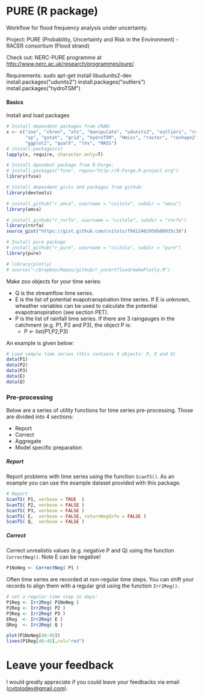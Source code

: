 PURE (R package)
================

Workflow for flood frequency analysis under uncertainty.

Project: PURE (Probability, Uncertainty and Risk in the Environment) - RACER consortium (Flood strand)

Check out: NERC-PURE programme at http://www.nerc.ac.uk/research/programmes/pure/.

Requirements:
sudo apt-get install libudunits2-dev
install.packages("udunits2")
install.packages("outliers")
install.packages("hydroTSM")


#### Basics
Install and load packages
```R
# Install dependent packages from CRAN:
x <- c("zoo", "chron", "xts", "manipulate", "udunits2", "outliers", "rgdal", 
       "sp", "gstat", "grid", "hydroTSM", "Hmisc", "raster", "reshape2", 
       "ggplot2", "qualV", "lhs", "MASS")
# install.packages(x)
lapply(x, require, character.only=T)

# Install dpendent package from R-Forge:
# install.packages("fuse", repos="http://R-Forge.R-project.org")
library(fuse)

# Install dependent gists and packages from github:
library(devtools)

# install_github("r_amca", username = "cvitolo", subdir = "amca")
library(amca)

# install_github("r_rnrfa", username = "cvitolo", subdir = "rnrfa")
library(rnrfa)
source_gist("https://gist.github.com/cvitolo/f9d12402956b88935c38")

# Install pure package
# install_github("r_pure", username = "cvitolo", subdir = "pure")
library(pure)

# library(plotly)
# source("~/Dropbox/Repos/github/r_uncertflood/makePlotly.R")
```

Make zoo objects for your time series: 

* Q is the streamflow time series. 
* E is the list of potential evapotranspiration time series. If E is unknown, wheather variables can be used to calculate the potential evapotranspiration (see section PET).
* P is the list of rainfall time series. If there are 3 raingauges in the catchment (e.g. P1, P2 and P3), the object P is: 
    + P <- list(P1,P2,P3)

An example is given below:
```R
# Load sample time series (this contains 3 objects: P, E and Q)
data(P1)
data(P2)
data(P3)
data(E)
data(Q)
```

### Pre-processing
Below are a series of utility functions for time series pre-processing. Those are divided into 4 sections: 

* Report
* Correct
* Aggregate
* Model specific preparation

##### Report
Report problems with time series using the function `ScanTS()`.
As an example you can use the example dataset provided with this package.

```R
# Report
ScanTS( P1, verbose = TRUE  )
ScanTS( P2, verbose = FALSE )
ScanTS( P3, verbose = FALSE )
ScanTS( E,  verbose = FALSE, returnNegInfo = FALSE )
ScanTS( Q,  verbose = FALSE )
```

##### Correct
Correct unrealistis values (e.g. negative P and Q) using the function `CorrectNeg()`. 
Note E can be negative!
```R
P1NoNeg <- CorrectNeg( P1 )
```

Often time series are recorded at non-regular time steps. You can shift your records to align them with a regular grid using the function `Irr2Reg()`.
```R
# set a regular time step in days:
P1Reg <- Irr2Reg( P1NoNeg )
P2Reg <- Irr2Reg( P2 )
P3Reg <- Irr2Reg( P3 )
EReg  <- Irr2Reg( E )
QReg  <- Irr2Reg( Q )

plot(P1NoNeg[40:45])
lines(P1Reg[40:45],col="red")
```

# Leave your feedback
I would greatly appreciate if you could leave your feedbacks via email (cvitolodev@gmail.com).

